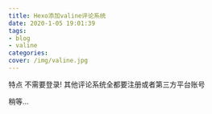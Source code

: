 ```yaml
---
title: Hexo添加valine评论系统
date: 2020-1-05 19:01:39
tags: 
- blog
- valine
categories:
cover: /img/valine.jpg
---
```


特点 
不需要登录!
其他评论系统全都要注册或者第三方平台账号

稍等...